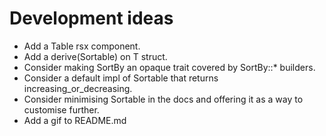 # Development ideas

- Add a Table rsx component.
- Add a derive(Sortable) on T struct.
- Consider making SortBy an opaque trait covered by SortBy::* builders.
- Consider a default impl of Sortable that returns increasing_or_decreasing.
- Consider minimising Sortable in the docs and offering it as a way to customise further.
- Add a gif to README.md
